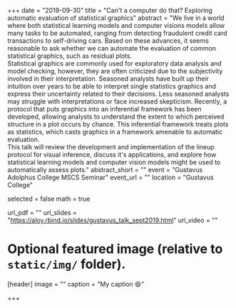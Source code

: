 +++
date = "2019-09-30"
title = "Can't a computer do that? Exploring automatic evaluation of statistical graphics"
abstract = "We live in a world where both statistical learning models and computer visions models allow many tasks to be automated, ranging from detecting fraudulent credit card transactions to self-driving cars. Based on these advances, it seems reasonable to ask whether we can automate the evaluation of common statistical graphics, such as residual plots. <br> Statistical graphics are commonly used for exploratory data analysis and model checking, however,  they are often criticized due to the subjectivity involved in their interpretation. Seasoned analysts have built up their intuition over years to be able to interpret single statistics graphics and express their uncertainty related to their decisions. Less seasoned analysts may struggle with interpretations or face increased skepticism.  Recently, a protocol that puts graphics into an inferential framework has been developed, allowing analysts to understand the extent to  which perceived structure in a plot occurs by chance. This inferential framework treats plots as statistics, which casts graphics in a framework amenable to automatic evaluation. <br> This talk will review  the development and implementation of the lineup protocol for visual inference, discuss it's applications, and explore how statistical learning models and computer vision models might be used to automatically assess plots."
abstract_short = ""
event = "Gustavus Adolphus College MSCS Seminar"
event_url = ""
location = "Gustavus College"

selected = false
math = true

url_pdf = ""
url_slides = "https://aloy.rbind.io/slides/gustavus_talk_sept2019.html"
url_video = ""

# Optional featured image (relative to `static/img/` folder).
[header]
image = ""
caption = "My caption :smile:"

+++
